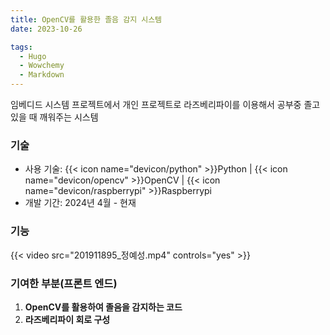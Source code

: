 ```yaml
---
title: OpenCV를 활용한 졸음 감지 시스템
date: 2023-10-26

tags:
  - Hugo
  - Wowchemy
  - Markdown
---
```


임베디드 시스템 프로젝트에서 개인 프로젝트로 라즈베리파이를 이용해서 공부중 졸고 있을 때 깨워주는 시스템

### 기술

- 사용 기술: {{< icon name="devicon/python" >}}Python | {{< icon name="devicon/opencv" >}}OpenCV | {{< icon name="devicon/raspberrypi" >}}Raspberrypi
- 개발 기간: 2024년 4월 - 현재

### 기능

{{< video src="201911895_정예성.mp4" controls="yes" >}}

### 기여한 부분(프론트 엔드)

1. **OpenCV를 활용하여 졸음을 감지하는 코드**
2. **라즈베리파이 회로 구성**
